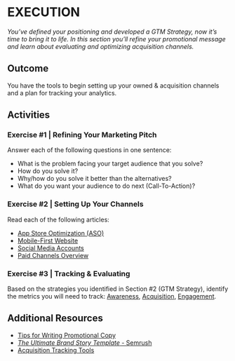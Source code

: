 # EXECUTION

*You’ve defined your positioning and developed a GTM Strategy, now it’s time to bring it to life. In this section you’ll refine your promotional message and learn about evaluating and optimizing acquisition channels.*

## Outcome
You have the tools to begin setting up your owned & acquisition channels and a plan for tracking your analytics.

## Activities

### Exercise #1 | Refining Your Marketing Pitch
Answer each of the following questions in one sentence:
- What is the problem facing your target audience that you solve?
- How do you solve it?
- Why/how do you solve it better than the alternatives?
- What do you want your audience to do next (Call-To-Action)?

### Exercise #2 | Setting Up Your Channels
Read each of the following articles:
- [App Store Optimization (ASO)](https://docs.google.com/document/d/15ugPGroIhv9qGumt6npDT7C1lrGzfHMwAB-OgNcS7Js/edit?tab=t.0)
- [Mobile-First Website](https://docs.google.com/document/d/1KO6cW7s1i403kbHg_NDStCTJBi27zZrT0yTi-fJOo1w/edit?tab=t.0)
- [Social Media Accounts](https://docs.google.com/document/d/1AAGgSH0zzQvkP5Aiu69O13lreEwnWkIJT1Q4bJAudw4/edit?tab=t.0)
- [Paid Channels Overview](https://docs.google.com/document/d/17h3ePIidaJ-Dj5TX02NX6HAtYEakmPWiVvhiczDgfMI/edit?tab=t.0)

### Exercise #3 | Tracking & Evaluating
Based on the strategies you identified in Section #2 (GTM Strategy), identify the metrics you will need to track: [Awareness](https://docs.google.com/document/d/1MDFjghHbvLHRlA0-FrNsczYWV8fLPVv7do_FlZNvU0Y/edit?tab=t.0), [Acquisition](https://docs.google.com/document/d/1cLakGiDIEd6fjs20iRzOTqYAIiEEV-hx3rW1klURYDU/edit?tab=t.0), [Engagement](https://docs.google.com/document/d/1slzYU_T8LJOw4KI2ClISya0odC9M1jitLgkoM-MjU64/edit?tab=t.0).

## Additional Resources
- [Tips for Writing Promotional Copy](https://docs.google.com/document/d/18DUmeUBRk6sfSNgsq9sOAZXvspAoJZ8SnbcVrW3_G4k/edit?tab=t.0)
- [*The Ultimate Brand Story Template* - Semrush](https://docs.google.com/document/d/1PWbOO1dYeQsDtB7JnfNY9XqLnopLn953dYBHFfVe0N0/edit?tab=t.0)
- [Acquisition Tracking Tools](https://docs.google.com/document/d/1AdL4qkwCl1vKO56dDcIh-WNCzvsExsOyi78MqHK9hmI/edit?tab=t.0)
